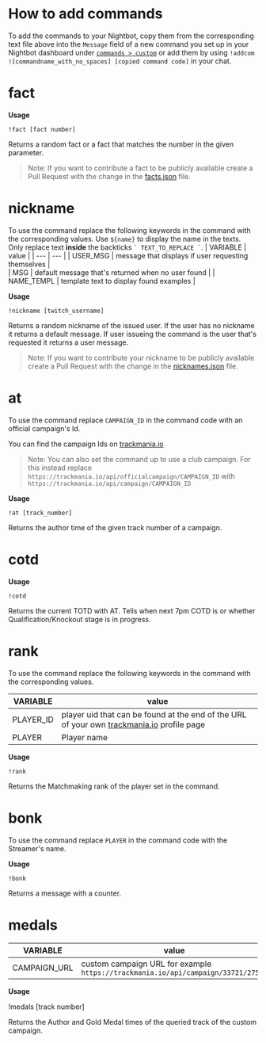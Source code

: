 # How to add commands

To add the commands to your Nightbot, copy them from the corresponding text file above into the `Message` field of a new command you set up in your Nightbot dashboard under [`commands > custom`](https://nightbot.tv/commands/custom) or add them by using `!addcom ![commandname_with_no_spaces] [copied command code]` in your chat.


# fact

**Usage** 

`!fact [fact number]`

Returns a random fact or a fact that matches the number in the given parameter.

> Note:
> If you want to contribute a fact to be publicly available create a Pull Request with the change in the [facts.json](https://github.com/c-scholz/tm-shenanigans/blob/master/facts.json) file.


# nickname

To use the command replace the following keywords in the command with the corresponding values.
Use `${name}` to display the name in the texts.
Only replace text **inside** the backticks ``` ` TEXT_TO_REPLACE ` ```.
| VARIABLE | value |
| --- | ---  |
| USER_MSG   | message that displays if user requesting themselves                         |            
| MSG        | default message that's returned when no user found                          |
| NAME_TEMPL | template text to display found examples                                     |


**Usage**

`!nickname [twitch_username]`

Returns a random nickname of the issued user. If the user has no nickname it returns a default message. If user issueing the command is the user that's requested it returns a user message.

> Note:
> If you want to contribute your nickname to be publicly available create a Pull Request with the change in the [nicknames.json](https://github.com/c-scholz/tm-shenanigans/blob/master/nicknames.json) file.


# at

To use the command replace `CAMPAIGN_ID` in the command code with an official campaign's Id.

You can find the campaign Ids on [trackmania.io](https://trackmania.io/#/campaigns)

> Note:
> You can also set the command up to use a club campaign.
> For this instead replace `https://trackmania.io/api/officialcampaign/CAMPAIGN_ID` with `https://trackmania.io/api/campaign/CAMPAIGN_ID`

**Usage**

`!at [track_number]`

Returns the author time of the given track number of a campaign.

# cotd

**Usage**

`!cotd`

Returns the current TOTD with AT. Tells when next 7pm COTD is or whether Qualification/Knockout stage is in progress.


# rank

To use the command replace the following keywords in the command with the corresponding values.

| VARIABLE | value |
| --- | ---  |
| PLAYER_ID  | player uid that can be found at the end of the URL of your own [trackmania.io](https://trackmania.io) profile page |         
| PLAYER     | Player name                                                                                                        |

**Usage**

`!rank`

Returns the Matchmaking rank of the player set in the command.

# bonk

To use the command replace `PLAYER` in the command code with the Streamer's name.

**Usage**

`!bonk`

Returns a message with a counter.

# medals

| VARIABLE | value |
| --- | --- |
| CAMPAIGN_URL | custom campaign URL for example `https://trackmania.io/api/campaign/33721/27523` |

**Usage**

!medals [track number]

Returns the Author and Gold Medal times of the queried track of the custom campaign.
